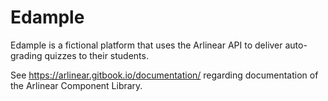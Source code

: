 # Edample

Edample is a fictional platform that uses the Arlinear API to deliver auto-grading quizzes to their students.

See https://arlinear.gitbook.io/documentation/ regarding documentation of the Arlinear Component Library.
